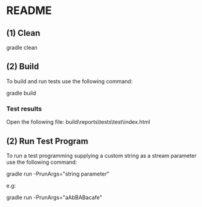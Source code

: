 # README

## (1) Clean

gradle clean

## (2) Build

To build and run tests use the following command:

gradle build

### Test results

Open the following file:
build\reports\tests\test\index.html


## (2) Run Test Program

To run a test programming supplying a custom string as a stream parameter use the following command:

gradle run -PrunArgs="string parameter"

e.g:

gradle run -PrunArgs="aAbBABacafe"

